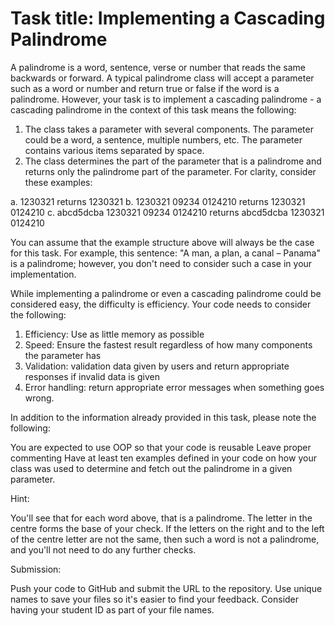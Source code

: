 # Task title: Implementing a Cascading Palindrome

A palindrome is a word, sentence, verse or number that reads the same backwards or forward. A typical palindrome class will accept a parameter such as a word or number and return true or false if the word is a palindrome. However, your task is to implement a cascading palindrome - a cascading palindrome in the context of this task means the following:

1. The class takes a parameter with several components. The parameter could be a word, a sentence, multiple numbers, etc. The parameter contains various items separated by space. 
2. The class determines the part of the parameter that is a palindrome and returns only the palindrome part of the parameter.
For clarity, consider these examples:

a. 1230321  returns 1230321
b. 1230321 09234 0124210 returns 1230321 0124210
c. abcd5dcba 1230321 09234 0124210 returns abcd5dcba 1230321 0124210

You can assume that the example structure above will always be the case for this task. For example, this sentence: "A man, a plan, a canal – Panama" is a palindrome; however, you don't need to consider such a case in your implementation.

While implementing a palindrome or even a cascading palindrome could be considered easy, the difficulty is efficiency. Your code needs to consider the following:

1. Efficiency: Use as little memory as possible
2. Speed: Ensure the fastest result regardless of how many components the parameter has
3. Validation: validation data given by users and return appropriate responses if invalid data is given
4. Error handling: return appropriate error messages when something goes wrong.

In addition to the information already provided in this task, please note the following:

You are expected to use OOP so that your code is reusable
Leave proper commenting
Have at least ten examples defined in your code on how your class was used to determine and fetch out the palindrome in a given parameter.

Hint:

You'll see that for each word above, that is a palindrome. The letter in the centre forms the base of your check. If the letters on the right and to the left of the centre letter are not the same, then such a word is not a palindrome, and you'll not need to do any further checks. 

Submission:

Push your code to GitHub and submit the URL to the repository. Use unique names to save your files so it's easier to find your feedback. Consider having your student ID as part of your file names.
